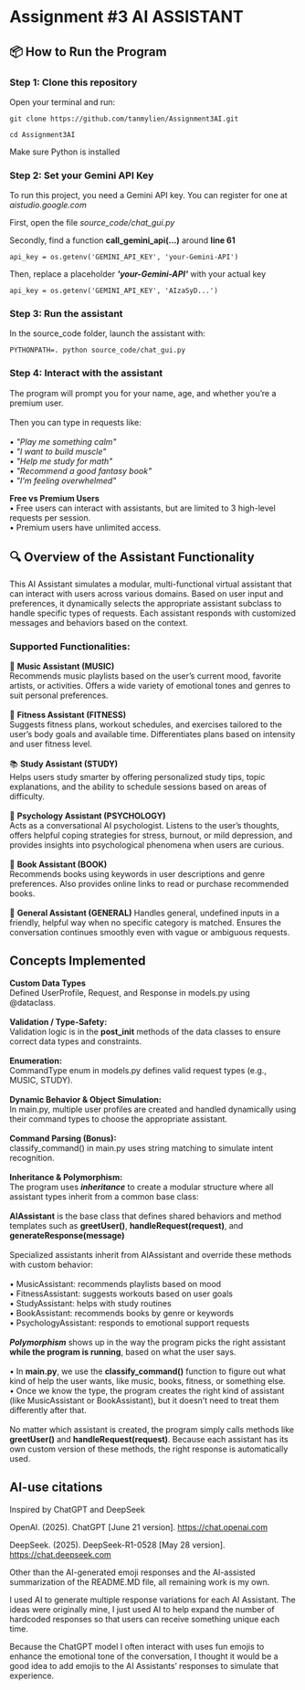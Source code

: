 # Assignment #3 AI ASSISTANT

## 📦 How to Run the Program

### Step 1: Clone this repository
Open your terminal and run:
```
git clone https://github.com/tanmylien/Assignment3AI.git

cd Assignment3AI
```
Make sure Python is installed

### Step 2: Set your Gemini API Key

To run this project, you need a Gemini API key. You can register for one at _aistudio.google.com_

First, open the file _source_code/chat_gui.py_

Secondly, find a function **call_gemini_api(...)** around **line 61**

```
api_key = os.getenv('GEMINI_API_KEY', 'your-Gemini-API')
```

Then, replace a placeholder ***'your-Gemini-API'*** with your actual key

```
api_key = os.getenv('GEMINI_API_KEY', 'AIzaSyD...')
```

### Step 3: Run the assistant
In the source_code folder, launch the assistant with:
```
PYTHONPATH=. python source_code/chat_gui.py
```
### Step 4: Interact with the assistant
The program will prompt you for your name, age, and whether you’re a premium user.<br/>
<br/>
Then you can type in requests like:<br/>
<br/>
	•	_"Play me something calm"_<br/>
	•	_"I want to build muscle"_<br/>
	•	_"Help me study for math"_<br/>
	•	_"Recommend a good fantasy book"_<br/>
	•	_"I'm feeling overwhelmed"_<br/>

**Free vs Premium Users**<br/>
	•	Free users can interact with assistants, but are limited to 3 high-level requests per session.<br/>
	•	Premium users have unlimited access.<br/>

## 🔍 Overview of the Assistant Functionality

This AI Assistant simulates a modular, multi-functional virtual assistant that can interact with users across various domains. Based on user input and preferences, it dynamically selects the appropriate assistant subclass to handle specific types of requests. Each assistant responds with customized messages and behaviors based on the context.<br/>

### Supported Functionalities:
🎵 **Music Assistant (MUSIC)** <br/>
Recommends music playlists based on the user’s current mood, favorite artists, or activities. Offers a wide variety of emotional tones and genres to suit personal preferences.<br/>
<br/>
💪 **Fitness Assistant (FITNESS)** <br/>
Suggests fitness plans, workout schedules, and exercises tailored to the user’s body goals and available time. Differentiates plans based on intensity and user fitness level. <br/>
<br/>
📚 **Study Assistant (STUDY)** <br/>
Helps users study smarter by offering personalized study tips, topic explanations, and the ability to schedule sessions based on areas of difficulty. <br/>
<br/>
🧠 **Psychology Assistant (PSYCHOLOGY)** <br/>
Acts as a conversational AI psychologist. Listens to the user’s thoughts, offers helpful coping strategies for stress, burnout, or mild depression, and provides insights into psychological phenomena when users are curious. <br/>
<br/>
📖 **Book Assistant (BOOK)** <br/>
Recommends books using keywords in user descriptions and genre preferences. Also provides online links to read or purchase recommended books. <br/>
<br/>
💬 **General Assistant (GENERAL)**
Handles general, undefined inputs in a friendly, helpful way when no specific category is matched. Ensures the conversation continues smoothly even with vague or ambiguous requests.

## Concepts Implemented <br/>
**Custom Data Types** <br/>
Defined UserProfile, Request, and Response in models.py using @dataclass. <br/>
<br/>
**Validation / Type-Safety:** <br/>
Validation logic is in the __post_init__ methods of the data classes to ensure correct data types and constraints. <br/>
<br/>
**Enumeration:** <br/>
CommandType enum in models.py defines valid request types (e.g., MUSIC, STUDY). <br/>
<br/>
**Dynamic Behavior & Object Simulation:** <br/>
In main.py, multiple user profiles are created and handled dynamically using their command types to choose the appropriate assistant. <br/>
<br/>
**Command Parsing (Bonus):** <br/>
classify_command() in main.py uses string matching to simulate intent recognition. <br/>
<br/>
**Inheritance & Polymorphism:** <br/>
The program uses ***inheritance*** to create a modular structure where all assistant types inherit from a common base class:<br/>
<br/>
**AIAssistant** is the base class that defines shared behaviors and method templates such as **greetUser()**, **handleRequest(request)**, and **generateResponse(message)** <br/>
<br/>
Specialized assistants inherit from AIAssistant and override these methods with custom behavior:<br/>
<br/>
	•	MusicAssistant: recommends playlists based on mood<br/>
	•	FitnessAssistant: suggests workouts based on user goals<br/>
	•	StudyAssistant: helps with study routines<br/>
	•	BookAssistant: recommends books by genre or keywords<br/>
	•	PsychologyAssistant: responds to emotional support requests<br/>
<br/>
***Polymorphism*** shows up in the way the program picks the right assistant **while the program is running**, based on what the user says.
<br/>
<br/>
	•	In **main.py**, we use the **classify_command()** function to figure out what kind of help the user wants, like music, books, fitness, or something else.<br/>
	•	Once we know the type, the program creates the right kind of assistant (like MusicAssistant or BookAssistant), but it doesn’t need to treat them differently after that.<br/>
<br/>
No matter which assistant is created, the program simply calls methods like **greetUser()** and **handleRequest(request)**. Because each assistant has its own custom version of these methods, the right response is automatically used. 

## AI-use citations

Inspired by ChatGPT and DeepSeek

OpenAI. (2025). ChatGPT [June 21 version]. https://chat.openai.com

DeepSeek. (2025). DeepSeek-R1-0528 [May 28 version]. https://chat.deepseek.com

Other than the AI-generated emoji responses and the AI-assisted summarization of the README.MD file, all remaining work is my own.

I used AI to generate multiple response variations for each AI Assistant. The ideas were originally mine, I just used AI to help expand the number of hardcoded responses so that users can receive something unique each time.

Because the ChatGPT model I often interact with uses fun emojis to enhance the emotional tone of the conversation, I thought it would be a good idea to add emojis to the AI Assistants’ responses to simulate that experience.

